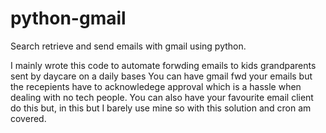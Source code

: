 # python-gmail
Search retrieve and send emails with gmail using python.

I mainly wrote this code to automate forwding emails to kids grandparents sent by daycare on a daily bases
You can have gmail fwd your emails but the recepients have to acknowledege approval which is a hassle when 
dealing with no tech people.
You can also have your favourite email client do this but, in this but I barely use mine so with this solution and cron am covered.
